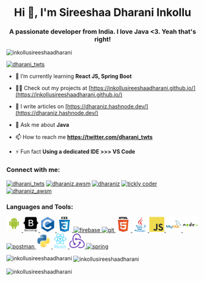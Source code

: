 <h1 align="center">Hi 👋, I'm Sireeshaa Dharani Inkollu</h1>
<h3 align="center">A passionate developer from India. I love Java <3. Yeah that's right!</h3>

<p align="left"> <img src="https://komarev.com/ghpvc/?username=inkollusireeshaadharani&label=Profile%20views&color=0e75b6&style=flat" alt="inkollusireeshaadharani" /> </p>

<p align="left"> <a href="https://twitter.com/dharani_twts" target="blank"><img src="https://img.shields.io/twitter/follow/dharani_twts?logo=twitter&style=for-the-badge" alt="dharani_twts" /></a> </p>

- 🌱 I’m currently learning **React JS, Spring Boot**

- 👨‍💻 Check out my projects at [https://inkollusireeshaadharani.github.io/](https://inkollusireeshaadharani.github.io/)

- 📝 I write articles on [https://dharaniz.hashnode.dev/](https://dharaniz.hashnode.dev/)

- 💬 Ask me about **Java**

- 📫 How to reach me **https://twitter.com/dharani_twts**

- ⚡ Fun fact **Using a dedicated IDE >>> VS Code**

<h3 align="left">Connect with me:</h3>
<p align="left">
<a href="https://twitter.com/dharani_twts" target="blank"><img align="center" src="https://raw.githubusercontent.com/rahuldkjain/github-profile-readme-generator/master/src/images/icons/Social/twitter.svg" alt="dharani_twts" height="30" width="40" /></a>
<a href="https://instagram.com/dharaniz.awsm" target="blank"><img align="center" src="https://raw.githubusercontent.com/rahuldkjain/github-profile-readme-generator/master/src/images/icons/Social/instagram.svg" alt="dharaniz.awsm" height="30" width="40" /></a>
<a href="https://dharaniz.hashnode.dev/" target="blank"><img align="center" src="https://raw.githubusercontent.com/rahuldkjain/github-profile-readme-generator/master/src/images/icons/Social/hashnode.svg" alt="dharaniz" height="30" width="40" /></a>
<a href="https://www.youtube.com/channel/UC2a4kvxYD-MJLYVymXUTaOw" target="blank"><img align="center" src="https://raw.githubusercontent.com/rahuldkjain/github-profile-readme-generator/master/src/images/icons/Social/youtube.svg" alt="tickly coder" height="30" width="40" /></a>
<a href="https://www.leetcode.com/dharaniz_awsm" target="blank"><img align="center" src="https://raw.githubusercontent.com/rahuldkjain/github-profile-readme-generator/master/src/images/icons/Social/leet-code.svg" alt="dharaniz_awsm" height="30" width="40" /></a>
</p>

<h3 align="left">Languages and Tools:</h3>
<p align="left"> <a href="https://developer.android.com" target="_blank" rel="noreferrer"> <img src="https://raw.githubusercontent.com/devicons/devicon/master/icons/android/android-original-wordmark.svg" alt="android" width="40" height="40"/> </a> <a href="https://getbootstrap.com" target="_blank" rel="noreferrer"> <img src="https://raw.githubusercontent.com/devicons/devicon/master/icons/bootstrap/bootstrap-plain-wordmark.svg" alt="bootstrap" width="40" height="40"/> </a> <a href="https://www.cprogramming.com/" target="_blank" rel="noreferrer"> <img src="https://raw.githubusercontent.com/devicons/devicon/master/icons/c/c-original.svg" alt="c" width="40" height="40"/> </a> <a href="https://www.w3schools.com/css/" target="_blank" rel="noreferrer"> <img src="https://raw.githubusercontent.com/devicons/devicon/master/icons/css3/css3-original-wordmark.svg" alt="css3" width="40" height="40"/> </a> <a href="https://firebase.google.com/" target="_blank" rel="noreferrer"> <img src="https://www.vectorlogo.zone/logos/firebase/firebase-icon.svg" alt="firebase" width="40" height="40"/> </a> <a href="https://git-scm.com/" target="_blank" rel="noreferrer"> <img src="https://www.vectorlogo.zone/logos/git-scm/git-scm-icon.svg" alt="git" width="40" height="40"/> </a> <a href="https://www.w3.org/html/" target="_blank" rel="noreferrer"> <img src="https://raw.githubusercontent.com/devicons/devicon/master/icons/html5/html5-original-wordmark.svg" alt="html5" width="40" height="40"/> </a> <a href="https://www.java.com" target="_blank" rel="noreferrer"> <img src="https://raw.githubusercontent.com/devicons/devicon/master/icons/java/java-original.svg" alt="java" width="40" height="40"/> </a> <a href="https://developer.mozilla.org/en-US/docs/Web/JavaScript" target="_blank" rel="noreferrer"> <img src="https://raw.githubusercontent.com/devicons/devicon/master/icons/javascript/javascript-original.svg" alt="javascript" width="40" height="40"/> </a> <a href="https://www.mysql.com/" target="_blank" rel="noreferrer"> <img src="https://raw.githubusercontent.com/devicons/devicon/master/icons/mysql/mysql-original-wordmark.svg" alt="mysql" width="40" height="40"/> </a> <a href="https://nodejs.org" target="_blank" rel="noreferrer"> <img src="https://raw.githubusercontent.com/devicons/devicon/master/icons/nodejs/nodejs-original-wordmark.svg" alt="nodejs" width="40" height="40"/> </a> <a href="https://postman.com" target="_blank" rel="noreferrer"> <img src="https://www.vectorlogo.zone/logos/getpostman/getpostman-icon.svg" alt="postman" width="40" height="40"/> </a> <a href="https://www.python.org" target="_blank" rel="noreferrer"> <img src="https://raw.githubusercontent.com/devicons/devicon/master/icons/python/python-original.svg" alt="python" width="40" height="40"/> </a> <a href="https://reactjs.org/" target="_blank" rel="noreferrer"> <img src="https://raw.githubusercontent.com/devicons/devicon/master/icons/react/react-original-wordmark.svg" alt="react" width="40" height="40"/> </a> <a href="https://redux.js.org" target="_blank" rel="noreferrer"> <img src="https://raw.githubusercontent.com/devicons/devicon/master/icons/redux/redux-original.svg" alt="redux" width="40" height="40"/> </a> <a href="https://spring.io/" target="_blank" rel="noreferrer"> <img src="https://www.vectorlogo.zone/logos/springio/springio-icon.svg" alt="spring" width="40" height="40"/> </a> </p>

<p><img align="left" src="https://github-readme-stats.vercel.app/api/top-langs?username=inkollusireeshaadharani&show_icons=true&locale=en&layout=compact" alt="inkollusireeshaadharani" /></p>

<p>&nbsp;<img align="center" src="https://github-readme-stats.vercel.app/api?username=inkollusireeshaadharani&show_icons=true&locale=en" alt="inkollusireeshaadharani" /></p>

<p><img align="center" src="https://github-readme-streak-stats.herokuapp.com/?user=inkollusireeshaadharani&" alt="inkollusireeshaadharani" /></p>
